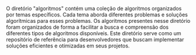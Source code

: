 O diretório "algoritmos" contém uma coleção de algoritmos organizados por temas específicos. Cada tema aborda diferentes problemas e soluções algorítmicas para esses problemas. Os algoritmos presentes nesse diretório foram organizados de forma a facilitar a busca e compreensão dos diferentes tipos de algoritmos disponíveis. Este diretório serve como um repositório de referência para desenvolvedores que buscam implementar soluções eficientes e otimizadas em seus projetos.